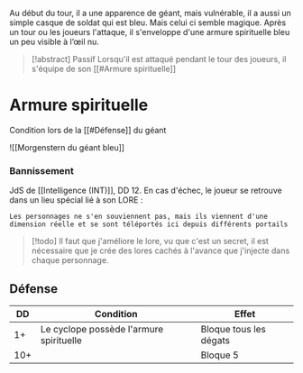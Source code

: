 Au début du tour, il a une apparence de géant, mais vulnérable, il a aussi un simple casque de soldat qui est bleu. Mais celui ci semble magique. Après un tour ou les joueurs l'attaque, il s'enveloppe d'une armure spirituelle bleu un peu visible à l’œil nu.

> [!abstract] Passif
> Lorsqu'il est attaqué pendant le tour des joueurs, il s'équipe de son [[#Armure spirituelle]]

# Armure spirituelle

Condition lors de la [[#Défense]] du géant

![[Morgenstern du géant bleu]]

### Bannissement

JdS de [[Intelligence (INT)]], DD 12.
En cas d'échec, le joueur se retrouve dans un lieu spécial lié à son LORE :

```spoiler-block
Les personnages ne s'en souviennent pas, mais ils viennent d'une dimension réelle et se sont téléportés ici depuis différents portails
```

> [!todo]
> Il faut que j'améliore le lore, vu que c'est un secret, il est nécessaire que je crée des lores cachés à l'avance que j'injecte dans chaque personnage.


## Défense

| DD  | Condition                               | Effet                  |
| --- | --------------------------------------- | ---------------------- |
| 1+  | Le cyclope possède l'armure spirituelle | Bloque tous les dégats |
| 10+ |                                         | Bloque 5               |
